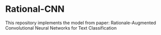 # Rational-CNN
This repository implements the model from paper: Rationale-Augmented Convolutional Neural Networks for Text Classification
